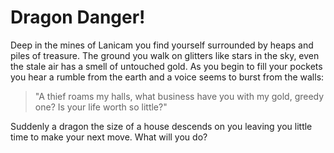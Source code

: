 # Dragon Danger!

Deep in the mines of Lanicam you find yourself surrounded by heaps and piles of treasure. The ground you walk on glitters like stars in the sky, even the stale air has a smell of untouched gold. As you begin to fill your pockets you hear a rumble from the earth and a voice seems to burst from the walls:

> "A thief roams my halls, what business have you with my gold, greedy one? Is your life worth so little?"

Suddenly a dragon the size of a house descends on you leaving you little time to make your next move. What will you do?

<!-- _Flee, dropping three quarters of the riches you have stolen._

_Face the dragon with your vast intelligence, telling him that riches of the ground are riches for the people._ -->
